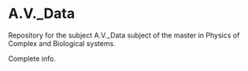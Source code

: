 # A.V._Data
Repository for the subject A.V._Data subject of the master in Physics of Complex and Biological systems.

Complete info.
